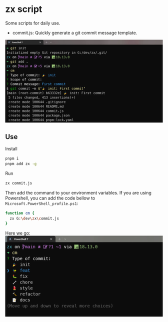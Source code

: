 # zx script

Some scripts for daily use.

- commit.js: Quickly generate a git commit message template.

![demo](./.github/imgs/demo1.jpg)

## Use


Install
```bash
pnpm i
pnpm add zx -g
```

Run
```bash
zx commit.js
```

Then add the command to your environment variables. If you are using Powershell, you can add the code bellow to `Microsoft.PowerShell_profile.ps1`:
```bash
function cm {
  zx G:\dev\zx\commit.js
}
```

Here we go:
![demo](./.github/imgs/demo2.jpg)
